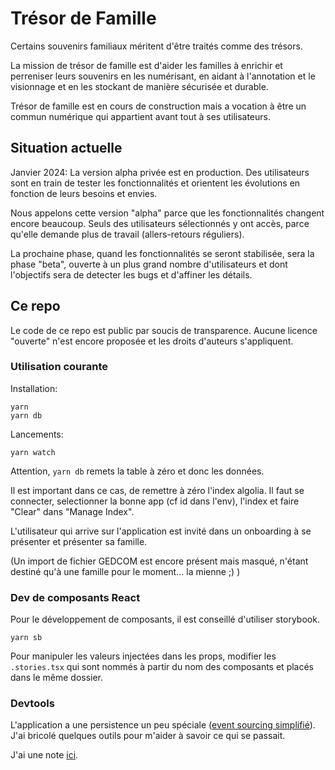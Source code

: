 # Trésor de Famille

Certains souvenirs familiaux méritent d'être traités comme des trésors.

La mission de trésor de famille est d'aider les familles à enrichir et perreniser leurs souvenirs en les numérisant, en aidant à l'annotation et le visionnage et en les stockant de manière sécurisée et durable.

Trésor de famille est en cours de construction mais a vocation à être un commun numérique qui appartient avant tout à ses utilisateurs. 

## Situation actuelle

Janvier 2024: La version alpha privée est en production. Des utilisateurs sont en train de tester les fonctionnalités et orientent les évolutions en fonction de leurs besoins et envies.

Nous appelons cette version "alpha" parce que les fonctionnalités changent encore beaucoup. Seuls des utilisateurs sélectionnés y ont accès, parce qu'elle demande plus de travail (allers-retours réguliers).

La prochaine phase, quand les fonctionnalités se seront stabilisée, sera la phase "beta", ouverte à un plus grand nombre d'utilisateurs et dont l'objectifs sera de detecter les bugs et d'affiner les détails.

## Ce repo

Le code de ce repo est public par soucis de transparence. Aucune licence "ouverte" n'est encore proposée et les droits d'auteurs s'appliquent.

### Utilisation courante

Installation:

```
yarn
yarn db
```

Lancements:

```
yarn watch
```

Attention, `yarn db` remets la table à zéro et donc les données.

Il est important dans ce cas, de remettre à zéro l'index algolia. Il faut se connecter, selectionner la bonne app (cf id dans l'env), l'index et faire "Clear" dans "Manage Index".

L'utilisateur qui arrive sur l'application est invité dans un onboarding à se présenter et présenter sa famille.

(Un import de fichier GEDCOM est encore présent mais masqué, n'étant destiné qu'à une famille pour le moment... la mienne ;) )

### Dev de composants React

Pour le développement de composants, il est conseillé d'utiliser storybook.

```
yarn sb
```

Pour manipuler les valeurs injectées dans les props, modifier les `.stories.tsx` qui sont nommés à partir du nom des composants et placés dans le même dossier.

### Devtools

L'application a une persistence un peu spéciale ([event sourcing simplifié](https://github.com/oklmdev/persiste)).  
J'ai bricolé quelques outils pour m'aider à savoir ce qui se passait.

J'ai une note [ici](src/facts/README.md).
